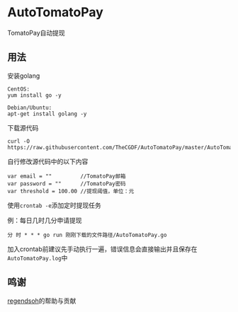 # AutoTomatoPay
TomatoPay自动提现

## 用法

安装golang
```
CentOS:
yum install go -y

Debian/Ubuntu:
apt-get install golang -y
```

下载源代码
```
curl -O https://raw.githubusercontent.com/TheCGDF/AutoTomatoPay/master/AutoTomatoPay.go
```

自行修改源代码中的以下内容
```
var email = ""         //TomatoPay邮箱
var password = ""      //TomatoPay密码
var threshold = 100.00 //提现阈值，单位：元
```

使用`crontab -e`添加定时提现任务

例：每日几时几分申请提现
```
分 时 * * * go run 刚刚下载的文件路径/AutoTomatoPay.go
```

加入crontab前建议先手动执行一遍，错误信息会直接输出并且保存在`AutoTomatoPay.log`中

## 鸣谢

[regendsoh](https://github.com/regendsoh)的帮助与贡献
